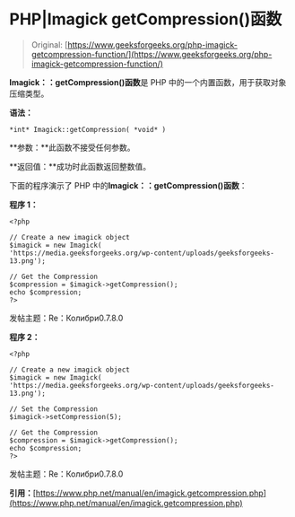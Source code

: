 # PHP|Imagick getCompression()函数

> Original: [https://www.geeksforgeeks.org/php-imagick-getcompression-function/](https://www.geeksforgeeks.org/php-imagick-getcompression-function/)

**Imagick：：getCompression()函数**是 PHP 中的一个内置函数，用于获取对象压缩类型。

**语法：**

```
*int* Imagick::getCompression( *void* )
```

**参数：**此函数不接受任何参数。

**返回值：**成功时此函数返回整数值。

下面的程序演示了 PHP 中的**Imagick：：getCompression()函数**：

**程序 1：**

```
<?php

// Create a new imagick object
$imagick = new Imagick(
'https://media.geeksforgeeks.org/wp-content/uploads/geeksforgeeks-13.png');

// Get the Compression
$compression = $imagick->getCompression();
echo $compression;
?>
```

发帖主题：Re：Колибри0.7.8.0

**程序 2：**

```
<?php

// Create a new imagick object
$imagick = new Imagick(
'https://media.geeksforgeeks.org/wp-content/uploads/geeksforgeeks-13.png');

// Set the Compression
$imagick->setCompression(5);

// Get the Compression
$compression = $imagick->getCompression();
echo $compression;
?>
```

发帖主题：Re：Колибри0.7.8.0

**引用：**[https://www.php.net/manual/en/imagick.getcompression.php](https://www.php.net/manual/en/imagick.getcompression.php)